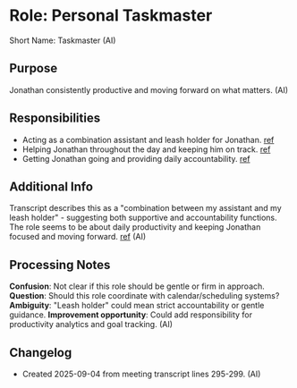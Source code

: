 # Role: Personal Taskmaster

Short Name: Taskmaster (AI)

## Purpose

Jonathan consistently productive and moving forward on what matters. (AI)

## Responsibilities

- Acting as a combination assistant and leash holder for Jonathan. [ref](meetings/2025-09-03-initial-setup.md:295-299)
- Helping Jonathan throughout the day and keeping him on track. [ref](meetings/2025-09-03-initial-setup.md:295-299)
- Getting Jonathan going and providing daily accountability. [ref](meetings/2025-09-03-initial-setup.md:295-299)

## Additional Info

Transcript describes this as a "combination between my assistant and my leash holder" - suggesting both supportive and accountability functions. The role seems to be about daily productivity and keeping Jonathan focused and moving forward. [ref](meetings/2025-09-03-initial-setup.md:295-299) (AI)

## Processing Notes

**Confusion**: Not clear if this role should be gentle or firm in approach. **Question**: Should this role coordinate with calendar/scheduling systems? **Ambiguity**: "Leash holder" could mean strict accountability or gentle guidance. **Improvement opportunity**: Could add responsibility for productivity analytics and goal tracking. (AI)

## Changelog

- Created 2025-09-04 from meeting transcript lines 295-299. (AI)